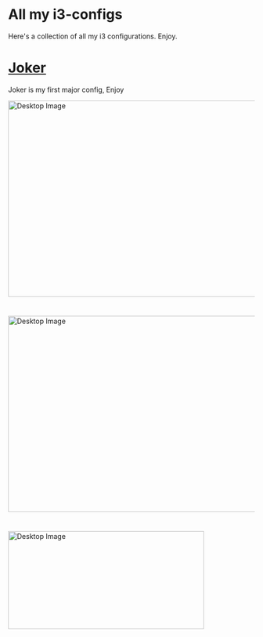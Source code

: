 # All my i3-configs
Here's a collection of all my i3 configurations. Enjoy. 


# [Joker](https://github.com/Isaac-Adepitan/i3-configs/tree/master/Joker)

Joker is my first major config, Enjoy


<img src="https://res.cloudinary.com/dkshl8nj6/image/upload/v1622289784/i3%20Shots/Joker-01_xppi1r.png" Style="height:400px; width: 800px;" alt="Desktop Image">

# 

<img src="https://res.cloudinary.com/dkshl8nj6/image/upload/v1622289785/i3%20Shots/Joker-02_ykci1s.png" Style="height:400px; width: 800px;" alt="Desktop Image">

# 

<img src="https://res.cloudinary.com/dkshl8nj6/image/upload/v1622289784/i3%20Shots/Joker-03_cn6max.png" Style="height:200px; width: 400px;" alt="Desktop Image">
